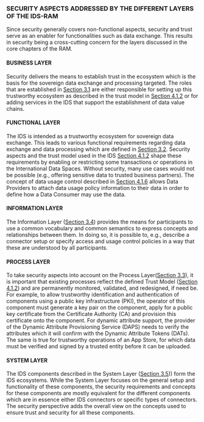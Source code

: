 ### SECURITY ASPECTS ADDRESSED BY THE DIFFERENT LAYERS OF THE IDS-RAM ###

Since security generally covers non-functional aspects, security and trust serve as an enabler for functionalities such as data exchange. This results in security being a cross-cutting concern for the layers discussed in the core chapters of the RAM.

#### BUSINESS LAYER ####

Security delivers the means to establish trust in the ecosystem which is the basis for the sovereign data exchange and processing targeted. The roles that are established in [Section 3.1](../../3_Layers_of_the_Reference_Architecture_Model/3_1_Business_Layer/) are either responsible for setting up this trustworthy ecosystem as described in the trust model in [Section 4.1.2](./4_1_2_Identity_and_Trust_Management.md) or for adding services in the IDS that support the establishment of data value chains.

#### FUNCTIONAL LAYER ####

The IDS is intended as a trustworthy ecosystem for sovereign data exchange. This leads to various functional requirements regarding data exchange and data processing which are defined in [Section 3.2](../../3_Layers_of_the_Reference_Architecture_Model/3_2_Functional_Layer/). Security aspects and the trust model used in the IDS [Section 4.1.2](./4_1_2_Identity_and_Trust_Management.md) shape these requirements by enabling or restricting some transactions or operations in the International Data Spaces. Without security, many use cases would not be possible (e.g., offering sensitive data to trusted business partners). The concept of
data usage control described in [Section 4.1.6](./4_1_6_Usage_Control.md) allows Data Providers to attach data usage policy information to their data in order to define how a Data Consumer may use the data.

#### INFORMATION LAYER ####

The Information Layer ([Section 3.4](../../3_Layers_of_the_Reference_Architecture_Model/3_4_Information_Layer/)) provides the means for participants to use a common vocabulary and common semantics to express concepts and relationships between them. In doing so, it is possible to, e.g., describe a connector setup or specify access and usage control policies in a way that these are understood by all participants.

#### PROCESS LAYER ####

To take security aspects into account on the Process Layer([Section 3.3](../../3_Layers_of_the_Reference_Architecture_Model/3_3_Process_Layer/)), it is important that existing processes reflect the defined Trust Model ([Section 4.1.2](./4_1_2_Identity_and_Trust_Management.md)) and are permanently monitored, validated, and redesigned, if need be. For example, to allow trustworthy identification and authentication of components using a public key infrastructure (PKI), the operator of this component must generate a key pair on the component, apply for a public key certificate from the Certificate Authority (CA) and provision this certificate onto the component. For dynamic attribute support, the provider of the Dynamic Attribute Provisioning Service (DAPS) needs to verify the attributes which it will confirm with the Dynamic Attribute Tokens (DATs). The same is true for trustworthy operations of an App Store, for which data must be verified and signed by a trusted entity before it can be uploaded.

#### SYSTEM LAYER ####

The IDS components described in the System Layer ([Section 3.5](../../3_Layers_of_the_Reference_Architecture_Model/3_5_System_Layer/))) form the IDS ecosystems. While the System Layer focuses on the general setup and functionality of these components, the security requirements and concepts for these components are mostly equivalent for the different components which are in essence either IDS connectors or specific types of connectors. The security perspective adds the overall view on the concepts used to ensure trust and security for all these components.
